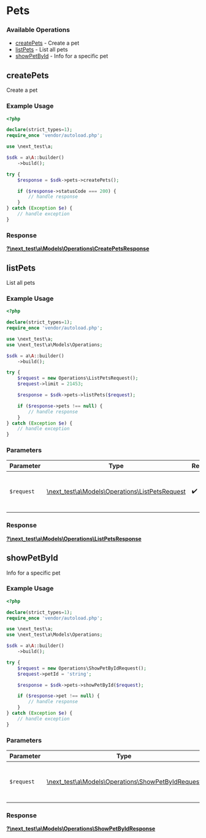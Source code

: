 # Pets


### Available Operations

* [createPets](#createpets) - Create a pet
* [listPets](#listpets) - List all pets
* [showPetById](#showpetbyid) - Info for a specific pet

## createPets

Create a pet

### Example Usage

```php
<?php

declare(strict_types=1);
require_once 'vendor/autoload.php';

use \next_test\a;

$sdk = a\A::builder()
    ->build();

try {
    $response = $sdk->pets->createPets();

    if ($response->statusCode === 200) {
        // handle response
    }
} catch (Exception $e) {
    // handle exception
}
```


### Response

**[?\next_test\a\Models\Operations\CreatePetsResponse](../../models/operations/CreatePetsResponse.md)**


## listPets

List all pets

### Example Usage

```php
<?php

declare(strict_types=1);
require_once 'vendor/autoload.php';

use \next_test\a;
use \next_test\a\Models\Operations;

$sdk = a\A::builder()
    ->build();

try {
    $request = new Operations\ListPetsRequest();
    $request->limit = 21453;

    $response = $sdk->pets->listPets($request);

    if ($response->pets !== null) {
        // handle response
    }
} catch (Exception $e) {
    // handle exception
}
```

### Parameters

| Parameter                                                                                    | Type                                                                                         | Required                                                                                     | Description                                                                                  |
| -------------------------------------------------------------------------------------------- | -------------------------------------------------------------------------------------------- | -------------------------------------------------------------------------------------------- | -------------------------------------------------------------------------------------------- |
| `$request`                                                                                   | [\next_test\a\Models\Operations\ListPetsRequest](../../models/operations/ListPetsRequest.md) | :heavy_check_mark:                                                                           | The request object to use for the request.                                                   |


### Response

**[?\next_test\a\Models\Operations\ListPetsResponse](../../models/operations/ListPetsResponse.md)**


## showPetById

Info for a specific pet

### Example Usage

```php
<?php

declare(strict_types=1);
require_once 'vendor/autoload.php';

use \next_test\a;
use \next_test\a\Models\Operations;

$sdk = a\A::builder()
    ->build();

try {
    $request = new Operations\ShowPetByIdRequest();
    $request->petId = 'string';

    $response = $sdk->pets->showPetById($request);

    if ($response->pet !== null) {
        // handle response
    }
} catch (Exception $e) {
    // handle exception
}
```

### Parameters

| Parameter                                                                                          | Type                                                                                               | Required                                                                                           | Description                                                                                        |
| -------------------------------------------------------------------------------------------------- | -------------------------------------------------------------------------------------------------- | -------------------------------------------------------------------------------------------------- | -------------------------------------------------------------------------------------------------- |
| `$request`                                                                                         | [\next_test\a\Models\Operations\ShowPetByIdRequest](../../models/operations/ShowPetByIdRequest.md) | :heavy_check_mark:                                                                                 | The request object to use for the request.                                                         |


### Response

**[?\next_test\a\Models\Operations\ShowPetByIdResponse](../../models/operations/ShowPetByIdResponse.md)**

